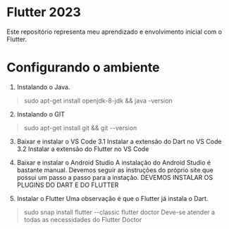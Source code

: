 # Flutter 2023
Este repositório representa meu aprendizado e envolvimento inicial com o Flutter.

# Configurando o ambiente

1. Instalando o Java.
> sudo apt-get install openjdk-8-jdk && java -version

2. Instalando o GIT
> sudo apt-get install git && git --version

3. Baixar e instalar o VS Code
3.1 Instalar a extensão do Dart no VS Code
3.2 Instalar a extensão do Flutter no VS Code

4. Baixar e instalar o Android Studio
A instalação do Android Studio é bastante manual.
Devemos seguir as instruções do próprio site que possui um passo a passo para a instação.
DEVEMOS INSTALAR OS PLUGINS DO DART E DO FLUTTER

5. Instalar o Flutter
Uma observação é que o Flutter já instala o Dart.
> sudo snap install flutter --classic
> flutter doctor
Deve-se atender a todas as necessidades do Flutter Doctor
